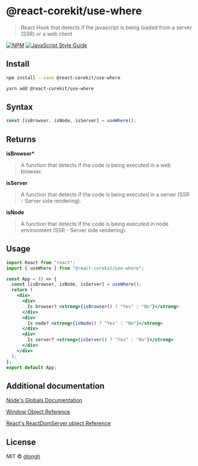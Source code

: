 # @react-corekit/use-where

> React Hook that detects if the javascript is being loaded from a server (SSR) or a web client

[![NPM](https://img.shields.io/npm/v/use-where.svg)](https://www.npmjs.com/package/use-where) [![JavaScript Style Guide](https://img.shields.io/badge/code_style-standard-brightgreen.svg)](https://standardjs.com)

## Install

```bash
npm install --save @react-corekit/use-where
```

```bash
yarn add @react-corekit/use-where
```

## Syntax

```js
const [isBrowser, isNode, isServer] = useWhere();
```

## Returns

**isBrowser\***

> A function that detects if the code is being executed in a web browser.

**isServer**

> A function that detects if the code is being executed in a server (SSR - Server side rendering).

**isNode**

> A function that detects if the code is being executed in node environment (SSR - Server side rendering).

## Usage

```jsx
import React from "react";
import { useWhere } from "@react-corekit/use-where";

const App = () => {
  const [isBrowser, isNode, isServer] = useWhere();
  return (
    <div>
      <div>
        Is browser? <strong>{isBrowser() ? "Yes" : "No"}</strong>
      </div>
      <div>
        Is node? <strong>{isNode() ? "Yes" : "No"}</strong>
      </div>
      <div>
        Is server? <strong>{isServer() ? "Yes" : "No"}</strong>
      </div>
    </div>
  );
};
export default App;
```

## Additional documentation

[Node's Globals Documentation](https://nodejs.org/api/globals.html)

[Window Object Reference](https://developer.mozilla.org/en-US/docs/Web/API/Window)

[React's ReactDomServer object Reference](https://reactjs.org/docs/react-dom-server.html)

## License

MIT © [glongh](https://github.com/glongh)
